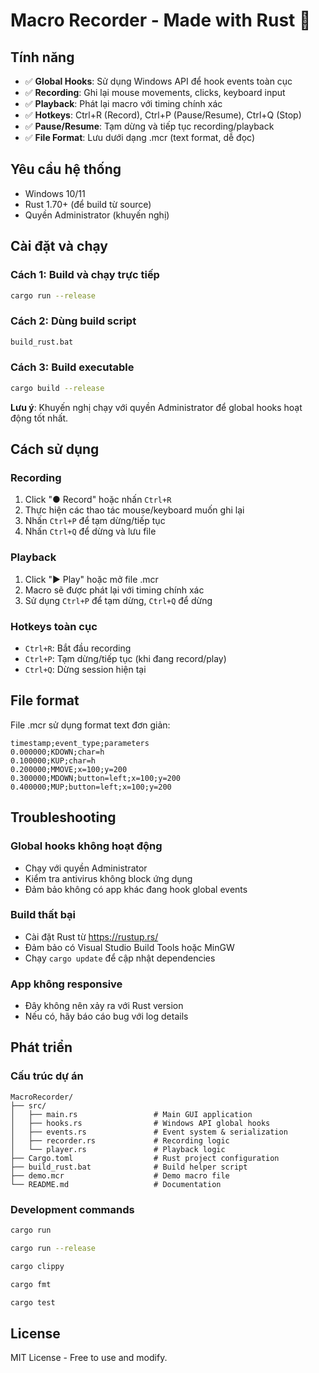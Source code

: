 # Macro Recorder - Made with Rust 🦀

## Tính năng

- ✅ **Global Hooks**: Sử dụng Windows API để hook events toàn cục
- ✅ **Recording**: Ghi lại mouse movements, clicks, keyboard input
- ✅ **Playback**: Phát lại macro với timing chính xác
- ✅ **Hotkeys**: Ctrl+R (Record), Ctrl+P (Pause/Resume), Ctrl+Q (Stop)
- ✅ **Pause/Resume**: Tạm dừng và tiếp tục recording/playback
- ✅ **File Format**: Lưu dưới dạng .mcr (text format, dễ đọc)

## Yêu cầu hệ thống

- Windows 10/11
- Rust 1.70+ (để build từ source)
- Quyền Administrator (khuyến nghị)

## Cài đặt và chạy

### Cách 1: Build và chạy trực tiếp
```bash
cargo run --release
```

### Cách 2: Dùng build script
```bash
build_rust.bat
```

### Cách 3: Build executable
```bash
cargo build --release
```

**Lưu ý**: Khuyến nghị chạy với quyền Administrator để global hooks hoạt động tốt nhất.

## Cách sử dụng

### Recording
1. Click "● Record" hoặc nhấn `Ctrl+R`
2. Thực hiện các thao tác mouse/keyboard muốn ghi lại
3. Nhấn `Ctrl+P` để tạm dừng/tiếp tục
4. Nhấn `Ctrl+Q` để dừng và lưu file

### Playback
1. Click "▶ Play" hoặc mở file .mcr
2. Macro sẽ được phát lại với timing chính xác
3. Sử dụng `Ctrl+P` để tạm dừng, `Ctrl+Q` để dừng

### Hotkeys toàn cục
- `Ctrl+R`: Bắt đầu recording
- `Ctrl+P`: Tạm dừng/tiếp tục (khi đang record/play)
- `Ctrl+Q`: Dừng session hiện tại

## File format

File .mcr sử dụng format text đơn giản:
```
timestamp;event_type;parameters
0.000000;KDOWN;char=h
0.100000;KUP;char=h
0.200000;MMOVE;x=100;y=200
0.300000;MDOWN;button=left;x=100;y=200
0.400000;MUP;button=left;x=100;y=200
```

## Troubleshooting

### Global hooks không hoạt động
- Chạy với quyền Administrator
- Kiểm tra antivirus không block ứng dụng
- Đảm bảo không có app khác đang hook global events

### Build thất bại
- Cài đặt Rust từ https://rustup.rs/
- Đảm bảo có Visual Studio Build Tools hoặc MinGW
- Chạy `cargo update` để cập nhật dependencies

### App không responsive
- Đây không nên xảy ra với Rust version
- Nếu có, hãy báo cáo bug với log details


## Phát triển

### Cấu trúc dự án
```
MacroRecorder/
├── src/
│   ├── main.rs                 # Main GUI application
│   ├── hooks.rs                # Windows API global hooks
│   ├── events.rs               # Event system & serialization
│   ├── recorder.rs             # Recording logic
│   └── player.rs               # Playback logic
├── Cargo.toml                  # Rust project configuration
├── build_rust.bat              # Build helper script
├── demo.mcr                    # Demo macro file
└── README.md                   # Documentation
```


### Development commands
```bash
cargo run

cargo run --release

cargo clippy

cargo fmt

cargo test
```

## License

MIT License - Free to use and modify.
